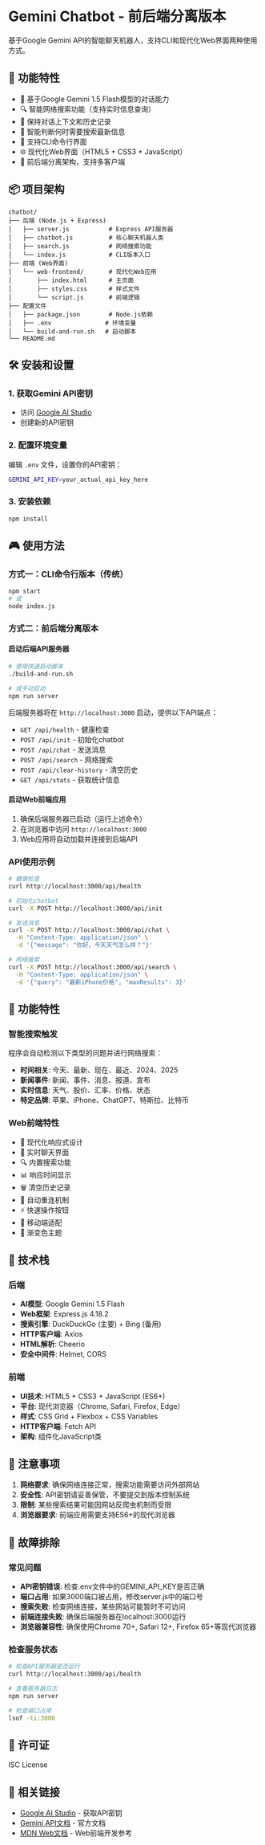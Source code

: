 # Gemini Chatbot - 前后端分离版本

基于Google Gemini API的智能聊天机器人，支持CLI和现代化Web界面两种使用方式。

## 🚀 功能特性

- 🤖 基于Google Gemini 1.5 Flash模型的对话能力
- 🔍 智能网络搜索功能（支持实时信息查询）
- 💬 保持对话上下文和历史记录
- 🎯 智能判断何时需要搜索最新信息
- 📱 支持CLI命令行界面
- 🌐 现代化Web界面（HTML5 + CSS3 + JavaScript）
- 🔧 前后端分离架构，支持多客户端

## 📦 项目架构

```
chatbot/
├── 后端 (Node.js + Express)
│   ├── server.js           # Express API服务器
│   ├── chatbot.js          # 核心聊天机器人类
│   ├── search.js           # 网络搜索功能
│   └── index.js            # CLI版本入口
├── 前端 (Web界面)
│   └── web-frontend/       # 现代化Web应用
│       ├── index.html      # 主页面
│       ├── styles.css      # 样式文件
│       └── script.js       # 前端逻辑
├── 配置文件
│   ├── package.json        # Node.js依赖
│   ├── .env               # 环境变量
│   └── build-and-run.sh   # 启动脚本
└── README.md
```

## 🛠️ 安装和设置

### 1. 获取Gemini API密钥
- 访问 [Google AI Studio](https://makersuite.google.com/app/apikey)
- 创建新的API密钥

### 2. 配置环境变量
编辑 `.env` 文件，设置你的API密钥：
```bash
GEMINI_API_KEY=your_actual_api_key_here
```

### 3. 安装依赖
```bash
npm install
```

## 🎮 使用方法

### 方式一：CLI命令行版本（传统）
```bash
npm start
# 或
node index.js
```

### 方式二：前后端分离版本

#### 启动后端API服务器
```bash
# 使用快速启动脚本
./build-and-run.sh

# 或手动启动
npm run server
```

后端服务器将在 `http://localhost:3000` 启动，提供以下API端点：
- `GET /api/health` - 健康检查
- `POST /api/init` - 初始化chatbot
- `POST /api/chat` - 发送消息
- `POST /api/search` - 网络搜索
- `POST /api/clear-history` - 清空历史
- `GET /api/stats` - 获取统计信息

#### 启动Web前端应用
1. 确保后端服务器已启动（运行上述命令）
2. 在浏览器中访问 `http://localhost:3000`
3. Web应用将自动加载并连接到后端API

### API使用示例

```bash
# 健康检查
curl http://localhost:3000/api/health

# 初始化chatbot
curl -X POST http://localhost:3000/api/init

# 发送消息
curl -X POST http://localhost:3000/api/chat \
  -H "Content-Type: application/json" \
  -d '{"message": "你好，今天天气怎么样？"}'

# 网络搜索
curl -X POST http://localhost:3000/api/search \
  -H "Content-Type: application/json" \
  -d '{"query": "最新iPhone价格", "maxResults": 3}'
```

## 🎯 功能特性

### 智能搜索触发
程序会自动检测以下类型的问题并进行网络搜索：
- **时间相关**: 今天、最新、现在、最近、2024、2025
- **新闻事件**: 新闻、事件、消息、报道、宣布
- **实时信息**: 天气、股价、汇率、价格、状态
- **特定品牌**: 苹果、iPhone、ChatGPT、特斯拉、比特币

### Web前端特性
- 🎨 现代化响应式设计
- 💬 实时聊天界面
- 🔍 内置搜索功能
- 📊 响应时间显示
- 🗑️ 清空历史记录
- 🔄 自动重连机制
- ⚡ 快速操作按钮
- 📱 移动端适配
- 🌙 渐变色主题

## 🔧 技术栈

### 后端
- **AI模型**: Google Gemini 1.5 Flash
- **Web框架**: Express.js 4.18.2
- **搜索引擎**: DuckDuckGo (主要) + Bing (备用)
- **HTTP客户端**: Axios
- **HTML解析**: Cheerio
- **安全中间件**: Helmet, CORS

### 前端
- **UI技术**: HTML5 + CSS3 + JavaScript (ES6+)
- **平台**: 现代浏览器（Chrome, Safari, Firefox, Edge）
- **样式**: CSS Grid + Flexbox + CSS Variables
- **HTTP客户端**: Fetch API
- **架构**: 组件化JavaScript类

## 🚨 注意事项

1. **网络要求**: 确保网络连接正常，搜索功能需要访问外部网站
2. **安全性**: API密钥请妥善保管，不要提交到版本控制系统
3. **限制**: 某些搜索结果可能因网站反爬虫机制而受限
4. **浏览器要求**: 前端应用需要支持ES6+的现代浏览器

## 🐛 故障排除

### 常见问题
- **API密钥错误**: 检查.env文件中的GEMINI_API_KEY是否正确
- **端口占用**: 如果3000端口被占用，修改server.js中的端口号
- **搜索失败**: 检查网络连接，某些网站可能暂时不可访问
- **前端连接失败**: 确保后端服务器在localhost:3000运行
- **浏览器兼容性**: 确保使用Chrome 70+, Safari 12+, Firefox 65+等现代浏览器

### 检查服务状态
```bash
# 检查API服务器是否运行
curl http://localhost:3000/api/health

# 查看服务器日志
npm run server

# 检查端口占用
lsof -ti:3000
```

## 📄 许可证

ISC License

## 🔗 相关链接

- [Google AI Studio](https://makersuite.google.com/app/apikey) - 获取API密钥
- [Gemini API文档](https://ai.google.dev/docs) - 官方文档
- [MDN Web文档](https://developer.mozilla.org/) - Web前端开发参考